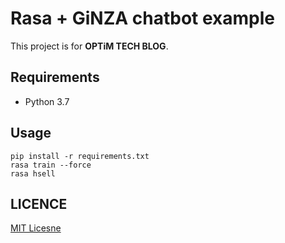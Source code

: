 # Rasa + GiNZA chatbot example

This project is for **OPTiM TECH BLOG**.

## Requirements

- Python 3.7

## Usage

```
pip install -r requirements.txt
rasa train --force
rasa hsell
```

## LICENCE

[MIT Licesne](./LICENSE)
